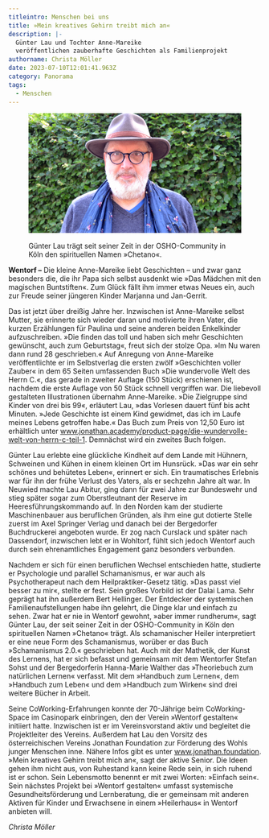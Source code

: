 ```yaml
---
titleintro: Menschen bei uns
title: »Mein kreatives Gehirn treibt mich an«
description: |-
  Günter Lau und Tochter Anne-Mareike 
  veröffentlichen zauberhafte Geschichten als Familienprojekt
authorname: Christa Möller
date: 2023-07-10T12:01:41.963Z
category: Panorama
tags:
  - Menschen
---
```

<figure>
  <img src="/static/media/2023-10-07-lau-guenter.jpg">
  <figcaption>

Günter Lau trägt seit seiner Zeit in der OSHO-Community in Köln den spirituellen Namen »Chetano«. 

  </figcaption>
</figure>



**Wentorf –** Die kleine Anne-Mareike liebt Geschichten – und zwar ganz besonders die, die ihr Papa sich selbst ausdenkt wie »Das Mädchen mit den magischen Buntstiften«. Zum Glück fällt ihm immer etwas Neues ein, auch zur Freude seiner jüngeren Kinder Marjanna und Jan-Gerrit. 

Das ist jetzt über dreißig Jahre her. Inzwischen ist Anne-Mareike selbst Mutter, sie erinnerte sich wieder daran und motivierte ihren Vater, die kurzen Erzählungen für Paulina und seine anderen beiden Enkelkinder aufzuschreiben. »Die finden das toll und haben sich mehr Geschichten gewünscht, auch zum Geburtstag«, freut sich der stolze Opa. »Im Nu waren dann rund 28 geschrieben.« Auf Anregung von Anne-Mareike veröffentlichte er im Selbstverlag die ersten zwölf »Geschichten voller Zauber« in dem 65 Seiten umfassenden Buch »Die wundervolle Welt des Herrn C.«, das gerade in zweiter Auflage (150 Stück) erschienen ist, nachdem die erste Auflage von 50 Stück schnell vergriffen war. Die liebevoll gestalteten Illustrationen übernahm Anne-Mareike. »Die Zielgruppe sind Kinder von drei bis 99«, erläutert Lau, »das Vorlesen dauert fünf bis acht Minuten. »Jede Geschichte ist einem Kind gewidmet, das ich im Laufe meines Lebens getroffen habe.« Das Buch zum Preis von 12,50 Euro ist erhältlich unter www.jonathan.academy/product-page/die-wundervolle-welt-von-herrn-c-teil-1. Demnächst wird ein zweites Buch folgen. 

Günter Lau erlebte eine glückliche Kindheit auf dem Lande mit Hühnern, Schweinen und Kühen in einem kleinen Ort im Hunsrück. »Das war ein sehr schönes und behütetes Leben«, erinnert er sich. Ein traumatisches Erlebnis war für ihn der frühe Verlust des Vaters, als er sechzehn Jahre alt war. In Neuwied machte Lau Abitur, ging dann für zwei Jahre zur Bundeswehr und stieg später sogar zum Oberstleutnant der Reserve im Heeresführungskommando auf. In den Norden kam der studierte Maschinenbauer aus beruflichen Gründen, als ihm eine gut dotierte Stelle zuerst im Axel Springer Verlag und danach bei der Bergedorfer Buchdruckerei angeboten wurde. Er zog nach Curslack und später nach Dassendorf, inzwischen lebt er in Wohltorf, fühlt sich jedoch Wentorf auch durch sein ehrenamtliches Engagement ganz besonders verbunden. 

Nachdem er sich für einen beruflichen Wechsel entschieden hatte, studierte er Psychologie und parallel Schamanismus, er war auch als Psychotherapeut nach dem Heilpraktiker-Gesetz tätig. »Das passt viel besser zu mir«, stellte er fest. Sein großes Vorbild ist der Dalai Lama. Sehr geprägt hat ihn außerdem Bert Hellinger. Der Entdecker der systemischen Familienaufstellungen habe ihn gelehrt, die Dinge klar und einfach zu sehen. Zwar hat er nie in Wentorf gewohnt, »aber immer rundherum«, sagt Günter Lau, der seit seiner Zeit in der OSHO-Community in Köln den spirituellen Namen »Chetano« trägt. Als schamanischer Heiler interpretiert er eine neue Form des Schamanismus, worüber er das Buch »Schamanismus 2.0.« geschrieben hat. Auch mit der Mathetik, der Kunst des Lernens, hat er sich befasst und gemeinsam mit dem Wentorfer Stefan Sohst und der Bergedorferin Hanna-Marie Walther das »Theoriebuch zum natürlichen Lernen« verfasst. Mit dem »Handbuch zum Lernen«, dem »Handbuch zum Leben« und dem »Handbuch zum Wirken« sind drei weitere Bücher in Arbeit. 

Seine CoWorking-Erfahrungen konnte der 70-Jährige beim CoWorking-Space im Casinopark einbringen, den der Verein »Wentorf gestalten« initiiert hatte. Inzwischen ist er im Vereinsvorstand aktiv und begleitet die Projektleiter des Vereins. Außerdem hat Lau den Vorsitz des österreichischen Vereins Jonathan Foundation zur Förderung des Wohls junger Menschen inne. Nähere Infos gibt es unter www.jonathan.foundation. »Mein kreatives Gehirn treibt mich an«, sagt der aktive Senior. Die Ideen gehen ihm nicht aus, von Ruhestand kann keine Rede sein, in sich ruhend ist er schon. Sein Lebensmotto benennt er mit zwei Worten: »Einfach sein«. Sein nächstes Projekt bei »Wentorf gestalten« umfasst systemische Gesundheitsförderung und Lernberatung, die er gemeinsam mit anderen Aktiven für Kinder und Erwachsene in einem »Heilerhaus« in Wentorf anbieten will. 

*Christa Möller*